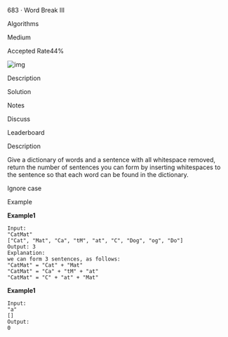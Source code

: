 683 · Word Break III

Algorithms

Medium

Accepted Rate44%



![img](https://js.lintcode.com/react/assets/ade1d8c6a840a106f80c427909c31dcc.svg)



Description

Solution

Notes

Discuss

Leaderboard

Description

Give a dictionary of words and a sentence with all whitespace removed, return the number of sentences you can form by inserting whitespaces to the sentence so that each word can be found in the dictionary.

Ignore case

Example

**Example1**

```
Input:
"CatMat"
["Cat", "Mat", "Ca", "tM", "at", "C", "Dog", "og", "Do"]
Output: 3
Explanation:
we can form 3 sentences, as follows:
"CatMat" = "Cat" + "Mat"
"CatMat" = "Ca" + "tM" + "at"
"CatMat" = "C" + "at" + "Mat"
```

**Example1**

```
Input:
"a"
[]
Output: 
0
```